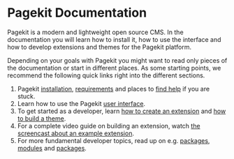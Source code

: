 # Pagekit Documentation

<p class="uk-article-lead">Pagekit is a modern and lightweight open source CMS. In the documentation you will learn how to install it, how to use the interface and how to develop extensions and themes for the Pagekit platform.</p>

Depending on your goals with Pagekit you might want to read only pieces of the documentation or start in different places. As some starting points, we recommend the following quick links right into the different sections.

1. Pagekit [installation](installation.md), [requirements](requirements.md) and places to [find help](../getting-started/getting-help.md) if you are stuck.
2. Learn how to use the Pagekit [user interface](../user-interface/dashboard.md).
3. To get started as a developer, learn [how to create an extension](../developer-guides/extension.md) and [how to build a theme](../developer-guides/themes.md).
4. For a complete video guide on building an extension, watch [the screencast about an example extension](../developer-guides/extension.md).
5. For more fundamental developer topics, read up on e.g. [packages](../developer-basics/packages.md), [modules](../developer-basics/packages.md) and [packages](../developer-basics/routing.md).
